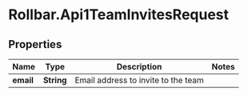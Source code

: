 # Rollbar.Api1TeamInvitesRequest

## Properties

Name | Type | Description | Notes
------------ | ------------- | ------------- | -------------
**email** | **String** | Email address to invite to the team | 


